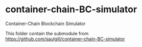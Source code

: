 # container-chain-BC-simulator
Container-Chain Blockchain Simulator

This folder contain the submodule from https://github.com/saulgill/container-chain-BC-simulator
